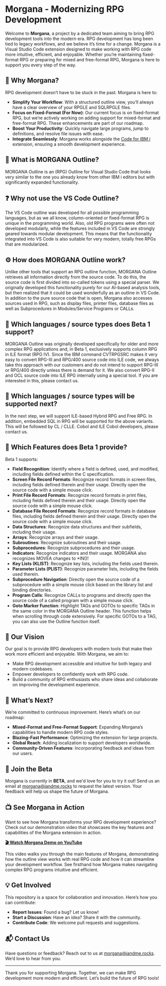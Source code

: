 # Morgana - Modernizing RPG Development

Welcome to **Morgana**, a project by a dedicated team aiming to bring RPG development tools into the modern era. RPG development has long been tied to legacy workflows, and we believe it’s time for a change. Morgana is a Visual Studio Code extension designed to make working with RPG code more intuitive, efficient, and enjoyable. Whether you’re maintaining fixed-format RPG or preparing for mixed and free-format RPG, Morgana is here to support you every step of the way.

## 🌟 Why Morgana?

RPG development doesn’t have to be stuck in the past. Morgana is here to:

- **Simplify Your Workflow**: With a structured outline view, you’ll always have a clear overview of your RPGLE and SQLRPGLE files.
- **Focus on Fixed-Format (For Now)**: Our current focus is on fixed-format RPG, but we’re actively working on adding support for mixed-format and free-format RPG. These enhancements are part of our roadmap.
- **Boost Your Productivity**: Quickly navigate large programs, jump to definitions, and resolve file issues with ease.
- **Integrate Seamlessly**: Morgana works alongside the [Code for IBM i](https://marketplace.visualstudio.com/items?itemName=HalcyonTechLtd.code-for-ibmi) extension, ensuring a smooth development experience.

## 📝 What is MORGANA Outline?

MORGANA Outline is an (RPG) Outline for Visual Studio Code that looks very similar to the one you already know from other IBM i editors but with significantly expanded functionality.

## ❓ Why not use the VS Code Outline?

The VS Code outline was developed for all possible programming languages, but as we all know, column-oriented or fixed-format RPG is unique in the programming world. Also, old RPG programs were often not developed modularly, while the features included in VS Code are strongly geared towards modular development. This means that the functionality integrated into VS Code is also suitable for very modern, totally free RPGs that are modularized.

## ⚙️ How does MORGANA Outline work?

Unlike other tools that support an RPG outline function, MORGANA Outline retrieves all information directly from the source code. To do this, the source code is first divided into so-called tokens using a special parser. We originally developed this functionality purely for our AI-based analysis tools, but then realized that it could be used wonderfully as an outline in VS Code. In addition to the pure source code that is open, Morgana also accesses sources used in RPG, such as display files, printer files, database files as well as Subprocedures in Modules/Service Programs or CALLs.

## 📂 Which languages / source types does Beta 1 support?

MORGANA Outline was originally developed specifically for older and more complex RPG applications and, in Beta 1, exclusively supports column RPG in ILE format (RPG IV). Since the IBM command CVTRPGSRC makes it very easy to convert RPG-III and RPG/400 source code into ILE code, we always take this approach with our customers and do not intend to support RPG-III or RPG/400 directly unless there is demand for it. We also convert RPG-II and OCL source code into ILE RPG internally using a special tool. If you are interested in this, please contact us.

## 🔮 Which languages / source types will be supported next?

In the next step, we will support ILE-based Hybrid RPG and Free RPG. In addition, embedded SQL in RPG will be supported for the above variants. This will be followed by CL / CLLE. Cobol and ILE Cobol developers, please contact us.

## 🚀 Which Features does Beta 1 provide?

Beta 1 supports:

- **Field Recognition**: Identify where a field is defined, used, and modified, including fields defined within the C specification.
- **Screen File Record Formats**: Recognize record formats in screen files, including fields defined therein and their usage. Directly open the source code with a simple mouse click.
- **Print File Record Formats**: Recognize record formats in print files, including fields defined therein and their usage. Directly open the source code with a simple mouse click.
- **Database File Record Formats**: Recognize record formats in database files, including fields defined therein and their usage. Directly open the source code with a simple mouse click.
- **Data Structures**: Recognize data structures and their subfields, including their usage.
- **Arrays**: Recognize arrays and their usage.
- **Subroutines**: Recognize subroutines and their usage.
- **Subprocedures**: Recognize subprocedures and their usage.
- **Indicators**: Recognize indicators and their usage. MORGANA also recognizes MOVEA changes to *IN()!
- **Key Lists (KLIST)**: Recognize key lists, including the fields used therein.
- **Parameter Lists (PLIST)**: Recognize parameter lists, including the fields used therein.
- **Subprocedure Navigation**: Directly open the source code of a subprocedure with a simple mouse click based on the library list and binding directories.
- **Program Calls**: Recognize CALLs to programs and directly open the source code of a called program with a simple mouse click.
- **Goto Marker Function**: Highlight TAGs and GOTOs to specific TAGs in the same color in the MORGANA Outline header. This function helps when scrolling through code extensively. For specific GOTOs to a TAG, you can also use the Outline function itself.

## 🌟 Our Vision

Our goal is to provide RPG developers with modern tools that make their work more efficient and enjoyable. With Morgana, we aim to:

- Make RPG development accessible and intuitive for both legacy and modern codebases.
- Empower developers to confidently work with RPG code.
- Build a community of RPG enthusiasts who share ideas and collaborate on improving the development experience.

## 🔧 What’s Next?

We’re committed to continuous improvement. Here’s what’s on our roadmap:

- **Mixed-Format and Free-Format Support**: Expanding Morgana’s capabilities to handle modern RPG code styles.
- **Blazing-Fast Performance**: Optimizing the extension for large projects.
- **Global Reach**: Adding localization to support developers worldwide.
- **Community-Driven Features**: Incorporating feedback and ideas from our users.

## 🎉 Join the Beta

Morgana is currently in **BETA**, and we'd love for you to try it out! Send us an email at [morgana@iandme.rocks](mailto:morgana@iandme.rocks) to request the latest version. Your feedback will help us shape the future of Morgana.

## 📺 See Morgana in Action

Want to see how Morgana transforms your RPG development experience? Check out our demonstration video that showcases the key features and capabilities of the Morgana extension in action.

[**🎬 Watch Morgana Demo on YouTube**](https://www.youtube.com/watch?v=PaBFrVJN4xY)

This video walks you through the main features of Morgana, demonstrating how the outline view works with real RPG code and how it can streamline your development workflow. See firsthand how Morgana makes navigating complex RPG programs intuitive and efficient.

## 💡 Get Involved

This repository is a space for collaboration and innovation. Here’s how you can contribute:

- **Report Issues**: Found a bug? Let us know!
- **Start a Discussion**: Have an idea? Share it with the community.
- **Contribute Code**: We welcome pull requests and suggestions.

## 📬 Contact Us

Have questions or feedback? Reach out to us at [morgana@iandme.rocks](mailto:morgana@iandme.rocks). We’d love to hear from you.

---

Thank you for supporting Morgana. Together, we can make RPG development more modern and efficient. Let’s build the future of RPG tools!
